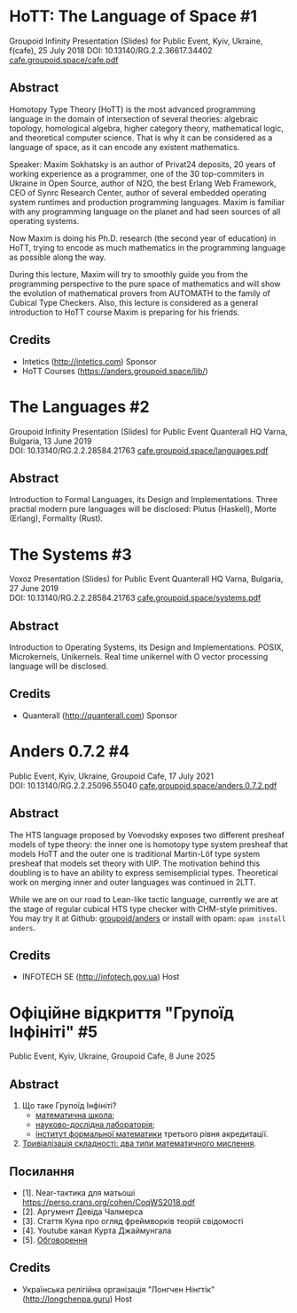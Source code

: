 # HoTT: The Language of Space #1

Groupoid Infinity Presentation (Slides) for Public Event, Kyiv, Ukraine, f(cafe), 25 July 2018 
DOI: 10.13140/RG.2.2.36617.34402 <a href="https://cafe.groupoid.space/cafe.pdf">cafe.groupoid.space/cafe.pdf</a>

Abstract
--------

Homotopy Type Theory (HoTT) is the most advanced programming language in the domain of intersection of several theories: algebraic topology, homological algebra, higher category theory, mathematical logic, and theoretical computer science. That is why it can be considered as a language of space, as it can encode any existent mathematics.

Speaker: Maxim Sokhatsky is an author of Privat24 deposits, 20 years of working experience as a programmer, one of the 30 top-commiters in Ukraine in Open Source, author of N2O, the best Erlang Web Framework, CEO of Synrc Research Center, author of several embedded operating system runtimes and production programming languages. Maxim is familiar with any programming language on the planet and had seen sources of all operating systems.

Now Maxim is doing his Ph.D. research (the second year of education) in HoTT, trying to encode as much mathematics in the programming language as possible along the way.

During this lecture, Maxim will try to smoothly guide you from the programming perspective to the pure space of mathematics and will show the evolution of mathematical provers from AUTOMATH to the family of Cubical Type Checkers. Also, this lecture is considered as a general introduction to HoTT course Maxim is preparing for his friends.

Credits
-------

* Intetics (http://intetics.com) Sponsor
* HoTT Courses (https://anders.groupoid.space/lib/)

# The Languages #2

Groupoid Infinity Presentation (Slides) for Public Event Quanterall HQ Varna, Bulgaria, 13 June 2019<br>
DOI: 10.13140/RG.2.2.28584.21763 <a href="https://cafe.groupoid.space/languages.pdf">cafe.groupoid.space/languages.pdf</a>

Abstract
--------

Introduction to Formal Languages, its Design and Implementations.
Three practial modern pure languages will be disclosed: Plutus (Haskell), Morte (Erlang), Formality (Rust).

# The Systems #3

Voxoz Presentation (Slides) for Public Event Quanterall HQ Varna, Bulgaria, 27 June 2019<br>
DOI: 10.13140/RG.2.2.28584.21763 <a href="https://cafe.groupoid.space/systems.pdf">cafe.groupoid.space/systems.pdf</a>

Abstract
--------

Introduction to Operating Systems, its Design and Implementations.
POSIX, Microkernels, Unikernels.
Real time unikernel with O vector processing language will be disclosed.

Credits
-------

* Quanterall (http://quanterall.com) Sponsor

# Anders 0.7.2 #4

Public Event, Kyiv, Ukraine, Groupoid Cafe, 17 July 2021<br>
DOI: 10.13140/RG.2.2.25096.55040 <a href="https://cafe.groupoid.space/anders.0.7.2.pdf">cafe.groupoid.space/anders.0.7.2.pdf</a>

Abstract
--------

The HTS language proposed by Voevodsky exposes two different presheaf
models of type theory: the inner one is homotopy type system presheaf
that models HoTT and the outer one is traditional Martin-Löf type system presheaf
that models set theory with UIP. The motivation behind this doubling
is to have an ability to express semisemplicial types. Theoretical
work on merging inner and outer languages was continued in 2LTT.

While we are on our road to Lean-like tactic language, currently
we are at the stage of regular cubical HTS type checker with CHM-style
primitives. You may try it at Github:
<a href="https://github.com/groupoid/anders">groupoid/anders</a> or
install with opam: `opam install anders`.

Credits
-------

* INFOTECH SE (http://infotech.gov.ua) Host

# Офіційне відкриття "Групоїд Інфініті" #5

Public Event, Kyiv, Ukraine, Groupoid Cafe, 8 June 2025<br>

Abstract
--------

1) Що таке Групоїд Інфініті?
    * <a href="https://github.com/groupoid/">математична школа</a>;
    * <a href="https://axio.groupoid.space/">науково-дослідна лабораторія</a>;
    * <a href="https://groupoid.space/institute/">інститут формальної математики</a> третього рівня акредитації.
2) <a href="https://groupoid.space/books/vol6/approaches.pdf">Тривіалізація складності: два типи математичного мислення</a>.

Посилання
-----------

* [1]. Near-тактика для матьоші https://perso.crans.org/cohen/CoqWS2018.pdf
* [2]. Аргумент Девіда Чалмерса
* [3]. Стаття Куна про огляд фреймворків теорій свідомості
* [4]. Youtube канал Курта Джаймунгала
* [5]. <a href="https://github.com/groupoid/cafe/issues/2">Обговорення</a>

Credits
-------

* Українська релігійна організація "Лонгчен Нінгтік" (http://longchenpa.guru) Host
